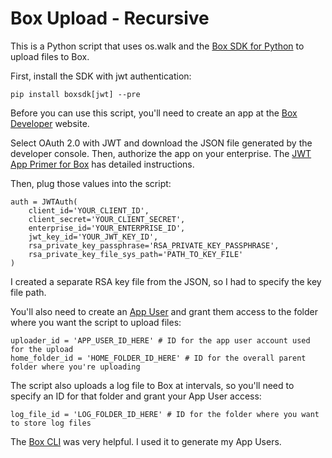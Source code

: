 # Box Upload - Recursive

This is a Python script that uses os.walk and the [Box SDK for Python][1] to upload files to Box.

First, install the SDK with jwt authentication:

	pip install boxsdk[jwt] --pre

Before you can use this script, you'll need to create an app at the [Box Developer][2] website.

Select OAuth 2.0 with JWT and download the JSON file generated by the developer console. Then, authorize the app on your enterprise. The [JWT App Primer for Box][4] has detailed instructions.

Then, plug those values into the script:

	auth = JWTAuth(
		client_id='YOUR_CLIENT_ID',
		client_secret='YOUR_CLIENT_SECRET',
		enterprise_id='YOUR_ENTERPRISE_ID',
		jwt_key_id='YOUR_JWT_KEY_ID',
		rsa_private_key_passphrase='RSA_PRIVATE_KEY_PASSPHRASE',
		rsa_private_key_file_sys_path='PATH_TO_KEY_FILE'
	)

I created a separate RSA key file from the JSON, so I had to specify the key file path.

You'll also need to create an [App User][3] and grant them access to the folder where you want the script to upload files:

	uploader_id = 'APP_USER_ID_HERE' # ID for the app user account used for the upload
	home_folder_id = 'HOME_FOLDER_ID_HERE' # ID for the overall parent folder where you're uploading

The script also uploads a log file to Box at intervals, so you'll need to specify an ID for that folder and grant your App User access:

	log_file_id = 'LOG_FOLDER_ID_HERE' # ID for the folder where you want to store log files
	
The [Box CLI][5] was very helpful. I used it to generate my App Users.

[1]: https://github.com/box/box-python-sdk
[2]: https://developer.box.com
[3]: https://github.com/box/box-python-sdk#box-developer-edition
[4]: https://github.com/box-community/jwt-app-primer
[5]: https://developer.box.com/docs/box-cli
